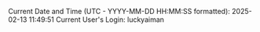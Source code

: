 Current Date and Time (UTC - YYYY-MM-DD HH:MM:SS formatted): 2025-02-13 11:49:51
Current User's Login: luckyaiman
